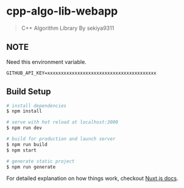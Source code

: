 # cpp-algo-lib-webapp

> C++ Algorithm Library By sekiya9311

## NOTE
Need this environment variable.
```
GITHUB_API_KEY=xxxxxxxxxxxxxxxxxxxxxxxxxxxxxxxxxxxxxxxx
```

## Build Setup

``` bash
# install dependencies
$ npm install

# serve with hot reload at localhost:3000
$ npm run dev

# build for production and launch server
$ npm run build
$ npm start

# generate static project
$ npm run generate
```

For detailed explanation on how things work, checkout [Nuxt.js docs](https://nuxtjs.org).
